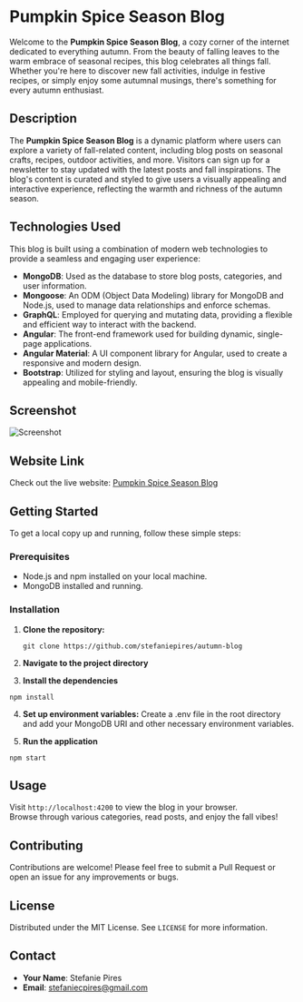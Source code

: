 # Pumpkin Spice Season Blog

Welcome to the **Pumpkin Spice Season Blog**, a cozy corner of the internet dedicated to everything autumn. From the beauty of falling leaves to the warm embrace of seasonal recipes, this blog celebrates all things fall. Whether you're here to discover new fall activities, indulge in festive recipes, or simply enjoy some autumnal musings, there's something for every autumn enthusiast.

## Description

The **Pumpkin Spice Season Blog** is a dynamic platform where users can explore a variety of fall-related content, including blog posts on seasonal crafts, recipes, outdoor activities, and more. Visitors can sign up for a newsletter to stay updated with the latest posts and fall inspirations. The blog's content is curated and styled to give users a visually appealing and interactive experience, reflecting the warmth and richness of the autumn season.

## Technologies Used

This blog is built using a combination of modern web technologies to provide a seamless and engaging user experience:

- **MongoDB**: Used as the database to store blog posts, categories, and user information.
- **Mongoose**: An ODM (Object Data Modeling) library for MongoDB and Node.js, used to manage data relationships and enforce schemas.
- **GraphQL**: Employed for querying and mutating data, providing a flexible and efficient way to interact with the backend.
- **Angular**: The front-end framework used for building dynamic, single-page applications.
- **Angular Material**: A UI component library for Angular, used to create a responsive and modern design.
- **Bootstrap**: Utilized for styling and layout, ensuring the blog is visually appealing and mobile-friendly.

## Screenshot

![Screenshot](https://i.imgur.com/9ZAYA63.gif)

## Website Link

Check out the live website: [Pumpkin Spice Season Blog](https://stef-psl-blog.web.app/#/home)

## Getting Started

To get a local copy up and running, follow these simple steps:

### Prerequisites

- Node.js and npm installed on your local machine.
- MongoDB installed and running.

### Installation

1. **Clone the repository:**

   `git clone https://github.com/stefaniepires/autumn-blog`

2. **Navigate to the project directory**

3. **Install the dependencies**

`npm install`

4. **Set up environment variables:**
   Create a .env file in the root directory and add your MongoDB URI and other necessary environment variables.

5. **Run the application**

`npm start`

## Usage

Visit `http://localhost:4200` to view the blog in your browser.  
Browse through various categories, read posts, and enjoy the fall vibes!

## Contributing

Contributions are welcome! Please feel free to submit a Pull Request or open an issue for any improvements or bugs.

## License

Distributed under the MIT License. See `LICENSE` for more information.

## Contact

- **Your Name**: Stefanie Pires
- **Email**: stefaniecpires@gmail.com
